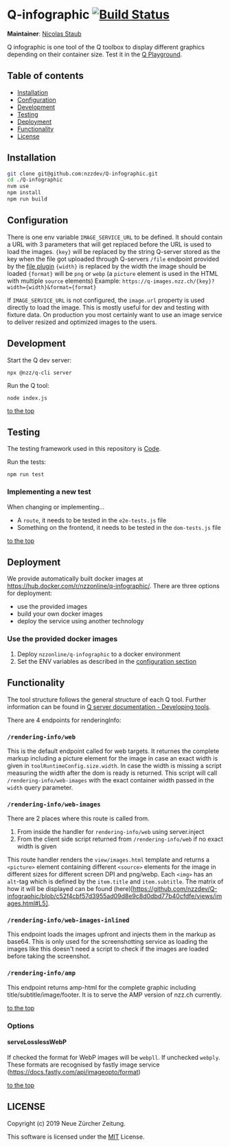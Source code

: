 # Q-infographic [![Build Status](https://travis-ci.com/nzzdev/Q-infographic.svg?token=tYv1sxPNiVKviBpSHziC&branch=dev)](https://travis-ci.com/nzzdev/Q-infographic)

**Maintainer**: [Nicolas Staub](https://github.com/fromdusttilldawn)

Q infographic is one tool of the Q toolbox to display different graphics depending on their container size.
Test it in the [Q Playground](https://q-playground.st.nzz.ch).

## Table of contents

- [Installation](#installation)
- [Configuration](#configuration)
- [Development](#development)
- [Testing](#testing)
- [Deployment](#deployment)
- [Functionality](#functionality)
- [License](#license)

## Installation

```bash
git clone git@github.com:nzzdev/Q-infographic.git
cd ./Q-infographic
nvm use
npm install
npm run build
```

## Configuration

There is one env variable `IMAGE_SERVICE_URL` to be defined. It should contain a URL with 3 parameters that will get replaced before the URL is used to load the images.
`{key}` will be replaced by the string Q-server stored as the key when the file got uploaded through Q-servers `/file` endpoint provided by the [file plugin](https://github.com/nzzdev/Q-server/blob/dev/plugins/file/index.js)
`{width}` is replaced by the width the image should be loaded
`{format}` will be `png` or `webp` (a `picture` element is used in the HTML with multiple `source` elements)
Example: `https://q-images.nzz.ch/{key}?width={width}&format={format}`

If `IMAGE_SERVICE_URL` is not configured, the `image.url` property is used directly to load the image. This is mostly useful for dev and testing with fixture data. On production you most certainly want to use an image service to deliver resized and optimized images to the users.

## Development

Start the Q dev server:

```
npx @nzz/q-cli server
```

Run the Q tool:

```
node index.js
```

[to the top](#table-of-contents)

## Testing

The testing framework used in this repository is [Code](https://github.com/hapijs/code).

Run the tests:

```
npm run test
```

### Implementing a new test

When changing or implementing...

- A `route`, it needs to be tested in the `e2e-tests.js` file
- Something on the frontend, it needs to be tested in the `dom-tests.js` file

[to the top](#table-of-contents)

## Deployment

We provide automatically built docker images at https://hub.docker.com/r/nzzonline/q-infographic/.
There are three options for deployment:

- use the provided images
- build your own docker images
- deploy the service using another technology

### Use the provided docker images

1. Deploy `nzzonline/q-infographic` to a docker environment
2. Set the ENV variables as described in the [configuration section](#configuration)

## Functionality

The tool structure follows the general structure of each Q tool. Further information can be found in [Q server documentation - Developing tools](https://nzzdev.github.io/Q-server/developing-tools.html).

There are 4 endpoints for renderingInfo:

### `/rendering-info/web`

This is the default endpoint called for web targets. It returnes the complete markup including a picture element for the image in case an exact width is given in `toolRuntimeConfig.size.width`. In case the width is missing a script measuring the width after the dom is ready is returned. This script will call `/rendering-info/web-images` with the exact container width passed in the `width` query parameter.

### `/rendering-info/web-images`

There are 2 places where this route is called from.

1. From inside the handler for `rendering-info/web` using server.inject
2. From the client side script returned from `/rendering-info/web` if no exact width is given

This route handler renders the `view/images.html` template and returns a `<picture>` element containing different `<source>` elements for the image in different sizes for different screen DPI and png/webp. Each `<img>` has an `alt`-tag which is defined by the `item.title` and `item.subtitle`. The matrix of how it will be displayed can be found (here)[https://github.com/nzzdev/Q-infographic/blob/c52f4cbf57d3955ad09d8e9c8d0dbd77b40cfdfe/views/images.html#L5].

### `/rendering-info/web-images-inlined`

This endpoint loads the images upfront and injects them in the markup as base64. This is only used for the screenshotting service as loading the images like this doesn't need a script to check if the images are loaded before taking the screenshot.

### `/rendering-info/amp`

This endpoint returns amp-html for the complete graphic including title/subtitle/image/footer. It is to serve the AMP version of nzz.ch currently.

[to the top](#table-of-contents)

### Options

#### serveLosslessWebP

If checked the format for WebP images will be `webpll`. If unchecked `webply`. These formats are recognised by fastly image service (https://docs.fastly.com/api/imageopto/format)

[to the top](#table-of-contents)

## LICENSE

Copyright (c) 2019 Neue Zürcher Zeitung.

This software is licensed under the [MIT](LICENSE) License.
